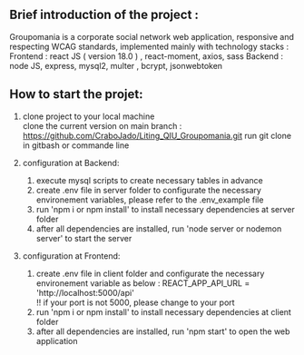 ## Brief introduction of the project :
Groupomania is a corporate social network web application, responsive and respecting WCAG standards, implemented mainly with technology stacks : 
Frontend : react JS ( version 18.0 ) , react-moment, axios, sass
Backend : node JS, express, mysql2, multer , bcrypt, jsonwebtoken

## How to start the projet:
1. clone project to your local machine <br>
clone the current version on main branch : https://github.com/CraboJado/Liting_QIU_Groupomania.git
run git clone in gitbash or commande line

2. configuration at Backend:
    1. execute mysql scripts to create necessary tables in advance
    2. create .env file in server folder to configurate the necessary environement variables, please refer to the .env_example file
    3. run  'npm i or npm install' to install necessary dependencies at server folder
    4. after all dependencies are installed, run 'node server or nodemon server' to start the server

3. configuration at Frontend:
    1. create .env file in client folder and configurate the necessary environement variable as below :
         REACT_APP_API_URL = 'http://localhost:5000/api'
         <br>
         !! if your port is not 5000, please change to your port 
    2. run  'npm i or npm install' to install necessary dependencies at client folder
    3. after all dependencies are installed, run 'npm start' to open the web application


